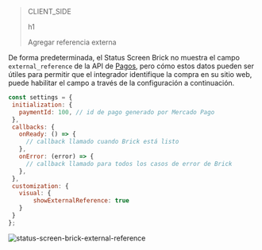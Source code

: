 > CLIENT_SIDE
>
> h1
>
> Agregar referencia externa

De forma predeterminada, el Status Screen Brick no muestra el campo `external_reference` de la API de [Pagos](/developers/es/reference/pagos/_pagos/post), pero cómo estos datos pueden ser útiles para permitir que el integrador identifique la compra en su sitio web, puede habilitar el campo a través de la configuración a continuación.

```javascript
const settings = {
 initialization: {
   paymentId: 100, // id de pago generado por Mercado Pago
 },
 callbacks: {
   onReady: () => {
     // callback llamado cuando Brick está listo
   },
   onError: (error) => {
     // callback llamado para todos los casos de error de Brick
   },
 },
 customization: {
   visual: {
       showExternalReference: true
   }
 }
};
```

![status-screen-brick-external-reference](checkout-bricks/status-screen-brick-external-reference-es.jpg)